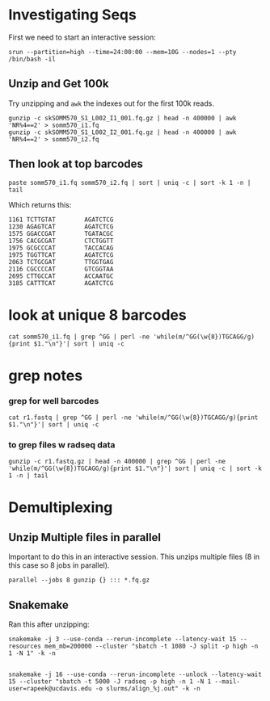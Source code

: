 
# Investigating Seqs

First we need to start an interactive session:

`srun --partition=high --time=24:00:00 --mem=10G --nodes=1 --pty /bin/bash -il`

## Unzip and Get 100k

Try unzipping and `awk` the indexes out for the first 100k reads.

```
gunzip -c skSOMM570_S1_L002_I1_001.fq.gz | head -n 400000 | awk 'NR%4==2' > somm570_i1.fq
gunzip -c skSOMM570_S1_L002_I2_001.fq.gz | head -n 400000 | awk 'NR%4==2' > somm570_i2.fq
```

## Then look at top barcodes

```
paste somm570_i1.fq somm570_i2.fq | sort | uniq -c | sort -k 1 -n | tail
```
Which returns this:

```
1161 TCTTGTAT        AGATCTCG
1230 AGAGTCAT        AGATCTCG
1575 GGACCGAT        TGATACGC
1756 CACGCGAT        CTCTGGTT
1975 GCGCCCAT        TACCACAG
1975 TGGTTCAT        AGATCTCG
2063 TCTGCGAT        TTGGTGAG
2116 CGCCCCAT        GTCGGTAA
2695 CTTGCCAT        ACCAATGC
3185 CATTTCAT        AGATCTCG
```

# look at unique 8 barcodes

```
cat somm570_i1.fq | grep ^GG | perl -ne 'while(m/^GG(\w{8})TGCAGG/g){print $1."\n"}'| sort | uniq -c

```

# grep notes

### grep for well barcodes

```
cat r1.fastq | grep ^GG | perl -ne 'while(m/^GG(\w{8})TGCAGG/g){print $1."\n"}'| sort | uniq -c
```

### to grep files w radseq data

```
gunzip -c r1.fastq.gz | head -n 400000 | grep ^GG | perl -ne 'while(m/^GG(\w{8})TGCAGG/g){print $1."\n"}'| sort | uniq -c | sort -k 1 -n | tail
```

# Demultiplexing

## Unzip Multiple files in parallel

Important to do this in an interactive session. This unzips multiple files (8 in this case so 8 jobs in parallel).

`parallel --jobs 8 gunzip {} ::: *.fq.gz`

## Snakemake

Ran this after unzipping:

```
snakemake -j 3 --use-conda --rerun-incomplete --latency-wait 15 --resources mem_mb=200000 --cluster "sbatch -t 1080 -J split -p high -n 1 -N 1" -k -n
```

```

snakemake -j 16 --use-conda --rerun-incomplete --unlock --latency-wait 15 --cluster "sbatch -t 5000 -J radseq -p high -n 1 -N 1 --mail-user=rapeek@ucdavis.edu -o slurms/align_%j.out" -k -n

```